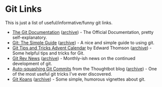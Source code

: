 # Git Links

This is just a list of useful/informative/funny git links. 

- [The Git Documentation](https://git-scm.com/docs) ([archive](https://web.archive.org/web/20181220141137/https://www.git-scm.com/docs)) - The Official Documentation, pretty self-explanatory.
- [Git: The Simple Guide](http://rogerdudler.github.io/git-guide/) ([archive](https://web.archive.org/web/20181212231200/http://rogerdudler.github.io/git-guide/)) - A nice and simple guide to using git.
- [Git Tips and Tricks Advent Calendar](https://www.edwardthomson.com/blog/git_tips_and_tricks_advent_calendar.html) by Edward Thomson ([archive](https://web.archive.org/web/20181221041514/https://www.edwardthomson.com/blog/git_tips_and_tricks_advent_calendar.html)) - Some helpful tips and tricks for Git.
- [Git Rev News](https://git.github.io/rev_news/archive/) ([archive](https://web.archive.org/web/20170416192635/https://git.github.io/rev_news/archive/)) - Monthly-ish news on the continued development of git.
- [Auto-squashing Git Commits](https://robots.thoughtbot.com/autosquashing-git-commits) from the Thoughtbot blog ([archive](https://web.archive.org/web/20181011190752/https://robots.thoughtbot.com/autosquashing-git-commits)) - One of the most useful git tricks I've ever discovered.
- [Git Koans](http://stevelosh.com/blog/2013/04/git-koans/) ([archive](https://web.archive.org/web/20181206214657/http://stevelosh.com/blog/2013/04/git-koans/)) - Some simple, humorous vignettes about git.
